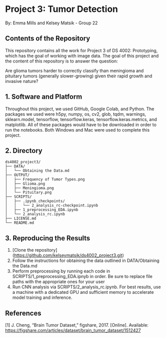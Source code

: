 # Project 3: Tumor Detection 
By: Emma Mills and Kelsey Matsik - Group 22 


## Contents of the Repository 
This repository contains all the work for Project 3 of DS 4002: Prototyping, which has the goal of working with image data. The goal of this project and the content of this repository is to answer the question:

Are glioma tumors harder to correctly classify than meningioma and pituitary tumors (generally slower-growing) given their rapid growth and invasive nature? 

## 1. Software and Platform 
Throughout this project, we used GitHub, Google Colab, and Python. The packages we used were h5py, numpy, os, cv2, glob, tqdm, warnings, sklearn.model, tensorflow, tensorflow.keras, tensorflow.keras.metrics, and matplotlib. All of these packages would have to be downloaded in order to run the notebooks. Both Windows and Mac were used to complete this project.

## 2. Directory 

```
ds4002_project3/
├── DATA/
│   └── Obtaining the Data.md
├── OUTPUT/
│   ├── Frequency of Tumor Types.png
│   ├── Glioma.png
│   ├── Meningioma.png
│   └── Pituitary.png
├── SCRIPTS/
│   ├── .ipynb_checkpoints/
│   │   └── 2_analysis_rc-checkpoint.ipynb
│   ├── 1_preprocessing_EDA.ipynb
│   └── 2_analysis_rc.ipynb
├── LICENSE.md
└── README.md
```

## 3. Reproducing the Results
1. [Clone the repository] (https://github.com/kelseymatsik/ds4002_project3.git)
2. Follow the instructions for obtaining the data outlined in DATA/Obtaining the Data.md
3. Perform preprocessing by running each code in SCRIPTS/1_preprocessing_EDA.ipnyb in order. Be sure to replace file paths with the appropriate ones for your user
4. Run CNN analysis via SCRIPTS/2_analysis_rc.ipynb. For best results, use a machine with a dedicated GPU and sufficient memory to accelerate model training and inference.

## References  
[1] J. Cheng, “Brain Tumor Dataset,” figshare, 2017. [Online]. Available: <https://figshare.com/articles/dataset/brain_tumor_dataset/1512427>
